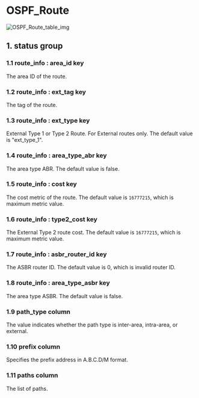 # OSPF_Route

![OSPF_Route_table_img](http://www.plantuml.com/plantuml/img/SoWkIImgAStDuKhEIImkLl0F3d2B3yelBKbLiB5Hq0ZHoSbCpoX9BqfDpTDKiBD3LkLOb9f8K17Og2Biof0LwEhQ8MdWGbY09k6GcfS2T2q0)

## 1. status group

### 1.1 route_info : area_id key

The area ID of the route.

### 1.2 route_info : ext_tag key

The tag of the route.

### 1.3 route_info : ext_type key

External Type 1 or Type 2 Route. For External routes only. The default value is
"ext_type_1".

### 1.4 route_info : area_type_abr key

The area type ABR. The default value is false.

### 1.5 route_info : cost key

The cost metric of the route. The default value is `16777215`, which is maximum
metric value.

### 1.6 route_info : type2_cost key

The External Type 2 route cost. The default value is `16777215`, which is
maximum metric value.

### 1.7 route_info : asbr_router_id key

The ASBR router ID. The default value is 0, which is invalid router ID.

### 1.8 route_info : area_type_asbr key

The area type ASBR. The default value is false.

### 1.9 path_type column

The value indicates whether the path type is inter-area, intra-area, or
external.

### 1.10 prefix column

Specifies the prefix address in A.B.C.D/M format.

### 1.11 paths column

The list of paths.

